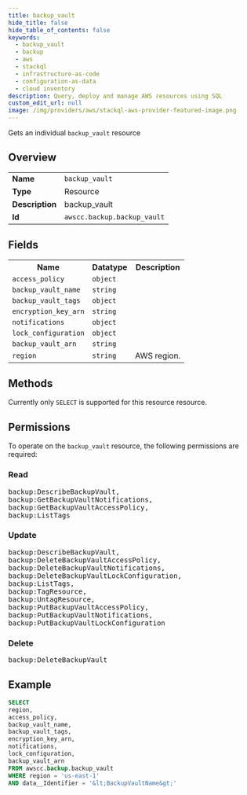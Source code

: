 ```yaml
---
title: backup_vault
hide_title: false
hide_table_of_contents: false
keywords:
  - backup_vault
  - backup
  - aws
  - stackql
  - infrastructure-as-code
  - configuration-as-data
  - cloud inventory
description: Query, deploy and manage AWS resources using SQL
custom_edit_url: null
image: /img/providers/aws/stackql-aws-provider-featured-image.png
---
```

Gets an individual <code>backup_vault</code> resource

## Overview
<table><tbody>
<tr><td><b>Name</b></td><td><code>backup_vault</code></td></tr>
<tr><td><b>Type</b></td><td>Resource</td></tr>
<tr><td><b>Description</b></td><td>backup_vault</td></tr>
<tr><td><b>Id</b></td><td><code>awscc.backup.backup_vault</code></td></tr>
</tbody></table>

## Fields
<table><tbody>
<tr><th>Name</th><th>Datatype</th><th>Description</th></tr>
<tr><td><code>access_policy</code></td><td><code>object</code></td><td></td></tr>
<tr><td><code>backup_vault_name</code></td><td><code>string</code></td><td></td></tr>
<tr><td><code>backup_vault_tags</code></td><td><code>object</code></td><td></td></tr>
<tr><td><code>encryption_key_arn</code></td><td><code>string</code></td><td></td></tr>
<tr><td><code>notifications</code></td><td><code>object</code></td><td></td></tr>
<tr><td><code>lock_configuration</code></td><td><code>object</code></td><td></td></tr>
<tr><td><code>backup_vault_arn</code></td><td><code>string</code></td><td></td></tr>
<tr><td><code>region</code></td><td><code>string</code></td><td>AWS region.</td></tr>

</tbody></table>

## Methods
Currently only <code>SELECT</code> is supported for this resource resource.

## Permissions

To operate on the <code>backup_vault</code> resource, the following permissions are required:

### Read
<pre>
backup:DescribeBackupVault,
backup:GetBackupVaultNotifications,
backup:GetBackupVaultAccessPolicy,
backup:ListTags</pre>

### Update
<pre>
backup:DescribeBackupVault,
backup:DeleteBackupVaultAccessPolicy,
backup:DeleteBackupVaultNotifications,
backup:DeleteBackupVaultLockConfiguration,
backup:ListTags,
backup:TagResource,
backup:UntagResource,
backup:PutBackupVaultAccessPolicy,
backup:PutBackupVaultNotifications,
backup:PutBackupVaultLockConfiguration</pre>

### Delete
<pre>
backup:DeleteBackupVault</pre>


## Example
```sql
SELECT
region,
access_policy,
backup_vault_name,
backup_vault_tags,
encryption_key_arn,
notifications,
lock_configuration,
backup_vault_arn
FROM awscc.backup.backup_vault
WHERE region = 'us-east-1'
AND data__Identifier = '&lt;BackupVaultName&gt;'
```
